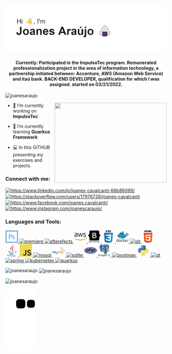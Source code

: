 <img src="https://github.com/JoanesAraujo/JoanesAraujo/blob/main/header.png" />
<h4 align="center">
Currently: Participated in the ImpulsoTec program. Remunerated professionalization project in the area of information technology, a partnership initiated between: Accenture, AWS (Amazon Web Service) and itaú bank. BACK-END DEVELOPER, qualification for which I was assigned. started on 03/21/2022.</h4>

<p align="left"> <img src="https://komarev.com/ghpvc/?username=joanesaraujo&label=Profile%20views&color=0e75b6&style=flat" alt="joanesaraujo" /> </p>

<img align="right" src="https://camo.githubusercontent.com/5ddf73ad3a205111cf8c686f687fc216c2946a75005718c8da5b837ad9de78c9/68747470733a2f2f7468756d62732e6766796361742e636f6d2f4576696c4e657874446576696c666973682d736d616c6c2e676966" width="350" height="250">

- 🔭 I’m currently working on **ImpulsoTec**

- 🌱 I’m currently learning **Quarkus Framework**

- 💻 In this GITHUB presenting my exercises and projects.

<h3 align="left">Connect with me:</h3>
<p align="left">
<a href="https://linkedin.com/in/https://www.linkedin.com/in/joanes-cavalcanti-68b86099/" target="blank"><img align="center" src="https://raw.githubusercontent.com/rahuldkjain/github-profile-readme-generator/master/src/images/icons/Social/linked-in-alt.svg" alt="https://www.linkedin.com/in/joanes-cavalcanti-68b86099/" height="30" width="40" /></a>
<a href="https://stackoverflow.com/users/https://stackoverflow.com/users/17976728/joanes-cavalcanti" target="blank"><img align="center" src="https://raw.githubusercontent.com/rahuldkjain/github-profile-readme-generator/master/src/images/icons/Social/stack-overflow.svg" alt="https://stackoverflow.com/users/17976728/joanes-cavalcanti" height="30" width="40" /></a>
<a href="https://fb.com/https://www.facebook.com/joanes.cavalcanti/" target="blank"><img align="center" src="https://raw.githubusercontent.com/rahuldkjain/github-profile-readme-generator/master/src/images/icons/Social/facebook.svg" alt="https://www.facebook.com/joanes.cavalcanti/" height="30" width="40" /></a>
<a href="https://instagram.com/https://www.instagram.com/joanescaraujo/" target="blank"><img align="center" src="https://raw.githubusercontent.com/rahuldkjain/github-profile-readme-generator/master/src/images/icons/Social/instagram.svg" alt="https://www.instagram.com/joanescaraujo/" height="30" width="40" /></a>
</p>


<h3 align="left">Languages and Tools:</h3>
<p align="left"> <a href="https://www.photoshop.com/en" target="_blank" rel="noreferrer"> <img src="https://raw.githubusercontent.com/devicons/devicon/master/icons/photoshop/photoshop-line.svg" alt="photoshop" width="40" height="40"/> </a><a href="https://www.adobe.com/br/products/premiere/campaign/pricing.html?gclid=CjwKCAiA8OmdBhAgEiwAShr40ysSsSC7HnYDMPNbBkzX0HKb7QSjZiFHUkzd1AoZWukPvZCqy4PjoBoCNT0QAvD_BwE&sdid=KQPPT&mv=search&--&s_kwcid=AL!3085!3!473120544216!e!!g!!premiere&ef_id=YwZkUwAI1BQDywAK:20230108165129:s" target="_blank" rel="noreferrer"> <img src="https://cdn.jsdelivr.net/gh/devicons/devicon/icons/premierepro/premierepro-original.svg" alt="premiere" width="40" height="40"/> </a><a href="https://www.adobe.com/br/products/aftereffects/campaign/pricing.html?gclid=CjwKCAiA8OmdBhAgEiwAShr408CdNA_wlafWh-puIDdMdKLF-iBGB8osK5PyAl3pGMsBtixovlwrbxoC4J4QAvD_BwE&sdid=KQPOM&mv=search&ef_id=CjwKCAiA8OmdBhAgEiwAShr408CdNA_wlafWh-puIDdMdKLF-iBGB8osK5PyAl3pGMsBtixovlwrbxoC4J4QAvD_BwE:G:s&s_kwcid=AL!3085!3!301784448894!e!!g!!after%20effect!188195862!10039608942" target="_blank" rel="noreferrer"> <img src="https://cdn.jsdelivr.net/gh/devicons/devicon/icons/aftereffects/aftereffects-original.svg" alt="afterefects" width="40" height="40"/> </a><a href="https://aws.amazon.com" target="_blank" rel="noreferrer"> <img src="https://raw.githubusercontent.com/devicons/devicon/master/icons/amazonwebservices/amazonwebservices-original-wordmark.svg" alt="aws" width="40" height="40"/> </a> <a href="https://getbootstrap.com" target="_blank" rel="noreferrer"> <img src="https://raw.githubusercontent.com/devicons/devicon/master/icons/bootstrap/bootstrap-plain-wordmark.svg" alt="bootstrap" width="40" height="40"/> </a> <a href="https://www.w3schools.com/css/" target="_blank" rel="noreferrer"> <img src="https://raw.githubusercontent.com/devicons/devicon/master/icons/css3/css3-original-wordmark.svg" alt="css3" width="40" height="40"/> </a> <a href="https://www.docker.com/" target="_blank" rel="noreferrer"> <img src="https://raw.githubusercontent.com/devicons/devicon/master/icons/docker/docker-original-wordmark.svg" alt="docker" width="40" height="40"/> </a> <a href="https://git-scm.com/" target="_blank" rel="noreferrer"> <img src="https://www.vectorlogo.zone/logos/git-scm/git-scm-icon.svg" alt="git" width="40" height="40"/> </a> <a href="https://www.w3.org/html/" target="_blank" rel="noreferrer"> <img src="https://raw.githubusercontent.com/devicons/devicon/master/icons/html5/html5-original-wordmark.svg" alt="html5" width="40" height="40"/> </a> <a href="https://www.java.com" target="_blank" rel="noreferrer"> <img src="https://raw.githubusercontent.com/devicons/devicon/master/icons/java/java-original.svg" alt="java" width="40" height="40"/> </a> <a href="https://developer.mozilla.org/en-US/docs/Web/JavaScript" target="_blank" rel="noreferrer"> <img src="https://raw.githubusercontent.com/devicons/devicon/master/icons/javascript/javascript-original.svg" alt="javascript" width="40" height="40"/> </a>  <a href="https://www.microsoft.com/en-us/sql-server" target="_blank" rel="noreferrer"> <img src="https://www.svgrepo.com/show/303229/microsoft-sql-server-logo.svg" alt="mssql" width="40" height="40"/> </a> <a href="https://www.mysql.com/" target="_blank" rel="noreferrer"> <img src="https://raw.githubusercontent.com/devicons/devicon/master/icons/mysql/mysql-original-wordmark.svg" alt="mysql" width="40" height="40"/> </a> <a href="https://www.sqlite.org/" target="_blank" rel="noreferrer"> <img src="https://www.vectorlogo.zone/logos/sqlite/sqlite-icon.svg" alt="sqlite" width="40" height="40"/> </a>  <a href="https://www.php.net" target="_blank" rel="noreferrer"> <img src="https://raw.githubusercontent.com/devicons/devicon/master/icons/php/php-original.svg" alt="php" width="40" height="40"/> </a> <a href="https://www.postgresql.org" target="_blank" rel="noreferrer"> <img src="https://raw.githubusercontent.com/devicons/devicon/master/icons/postgresql/postgresql-original-wordmark.svg" alt="postgresql" width="40" height="40"/> </a> <a href="https://postman.com" target="_blank" rel="noreferrer"> <img src="https://www.vectorlogo.zone/logos/getpostman/getpostman-icon.svg" alt="postman" width="40" height="40"/> </a> <a href="https://www.python.org" target="_blank" rel="noreferrer"> <img src="https://raw.githubusercontent.com/devicons/devicon/master/icons/python/python-original.svg" alt="python" width="40" height="40"/> </a> <a href="https://www.qt.io/" target="_blank" rel="noreferrer"> <img src="https://upload.wikimedia.org/wikipedia/commons/0/0b/Qt_logo_2016.svg" alt="qt" width="40" height="40"/> </a> <a href="https://spring.io/" target="_blank" rel="noreferrer"> <img src="https://www.vectorlogo.zone/logos/springio/springio-icon.svg" alt="spring" width="40" height="40"/> </a> <a href="https://kubernetes.io" target="_blank" rel="noreferrer"> <img src="https://www.vectorlogo.zone/logos/kubernetes/kubernetes-icon.svg" alt="kubernetes" width="40" height="40"/> </a><a href="https://quarkus.io/" target="_blank" rel="noreferrer"> <img src="https://icons-for-free.com/iconfiles/png/512/quarkus-1324440220361525251.png" alt="quarkus" width="40" height="40"/> </a> </p>


<p><img align="left" src="https://github-readme-stats.vercel.app/api/top-langs?username=joanesaraujo&show_icons=true&locale=en&layout=compact" alt="joanesaraujo" /></p>

<p>&nbsp;<img height="150em" align="center" src="https://github-readme-stats.vercel.app/api?username=joanesaraujo&show_icons=true&locale=en" alt="joanesaraujo" /></p>

<p><img align="center" src="https://github-readme-streak-stats.herokuapp.com/?user=joanesaraujo&" alt="joanesaraujo" /></p>


![Snake animation](https://github.com/JoanesAraujo/JoanesAraujo/blob/output/github-contribution-grid-snake.svg)

